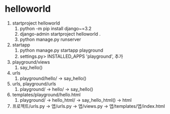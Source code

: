 # helloworld
1. startproject helloworld
   1. python -m pip install django~=3.2
   2. django-admin startproject helloworld .
   3. python manage.py runserver
2. startapp
   1. python manage.py startapp playground
   2. settings.py> INSTALLED_APPS 'playground', 추가
3. playground/views
   1. say_hello()
4. urls
   1. playground/hello/ -> say_hello()
5. urls, playground/urls
   1. playground/ -> hello/ -> say_hello()
6. templates/playground/hello.html
   1. playground/ -> hello_html/ -> say_hello_html() -> html
7. 프로젝트/urls.py -> 앱/urls.py -> 앱/views.py -> 앱/templates/앱/index.html